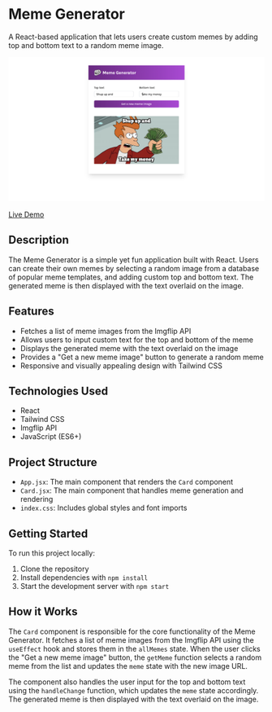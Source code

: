# Meme Generator

A React-based application that lets users create custom memes by adding top and bottom text to a random meme image.

![Meme Generator Screenshot](/public/images/memeGenerator.png)

[Live Demo](https://meme-generator-beryl-seven.vercel.app/)

## Description

The Meme Generator is a simple yet fun application built with React. Users can create their own memes by selecting a random image from a database of popular meme templates, and adding custom top and bottom text. The generated meme is then displayed with the text overlaid on the image.

## Features

- Fetches a list of meme images from the Imgflip API
- Allows users to input custom text for the top and bottom of the meme
- Displays the generated meme with the text overlaid on the image
- Provides a "Get a new meme image" button to generate a random meme
- Responsive and visually appealing design with Tailwind CSS

## Technologies Used

- React
- Tailwind CSS
- Imgflip API
- JavaScript (ES6+)

## Project Structure

- `App.jsx`: The main component that renders the `Card` component
- `Card.jsx`: The main component that handles meme generation and rendering
- `index.css`: Includes global styles and font imports

## Getting Started

To run this project locally:

1. Clone the repository
2. Install dependencies with `npm install`
3. Start the development server with `npm start`

## How it Works

The `Card` component is responsible for the core functionality of the Meme Generator. It fetches a list of meme images from the Imgflip API using the `useEffect` hook and stores them in the `allMemes` state. When the user clicks the "Get a new meme image" button, the `getMeme` function selects a random meme from the list and updates the `meme` state with the new image URL.

The component also handles the user input for the top and bottom text using the `handleChange` function, which updates the `meme` state accordingly. The generated meme is then displayed with the text overlaid on the image.